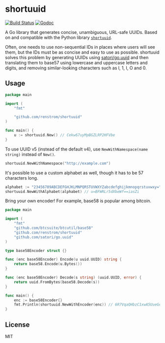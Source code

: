 # shortuuid

[![Build Status](https://img.shields.io/travis/renstrom/shortuuid.svg?style=flat-square)](https://travis-ci.org/renstrom/shortuuid)
[![Godoc](https://img.shields.io/badge/godoc-reference-blue.svg?style=flat-square)](https://godoc.org/github.com/renstrom/shortuuid)

A Go library that generates concise, unambiguous, URL-safe UUIDs. Based on and compatible with the Python library [`shortuuid`](https://github.com/stochastic-technologies/shortuuid).

Often, one needs to use non-sequential IDs in places where users will see them, but the IDs must be as concise and easy to use as possible. shortuuid solves this problem by generating UUIDs using [satori/go.uuid](https://github.com/satori/go.uuid) and then translating them to base57 using lowercase and uppercase letters and digits, and removing similar-looking characters such as l, 1, I, O and 0.

## Usage

```go
package main

import (
    "fmt"

    "github.com/renstrom/shortuuid"
)

func main() {
    u := shortuuid.New() // Cekw67uyMpBGZLRP2HFVbe
}
```

To use UUID v5 (instead of the default v4), use `NewWithNamespace(name string)` instead of `New()`.

```go
shortuuid.NewWithNamespace("http://example.com")
```

It's possible to use a custom alphabet as well, though it has to be 57 characters long.

```go
alphabet := "23456789ABCDEFGHJKLMNPQRSTUVWXYZabcdefghijkmnopqrstuvwxy="
shortuuid.NewWithAlphabet(alphabet) // u=BFWRLr5dXbeWf==iasZi
```

Bring your own encoder! For example, base58 is popular among bitcoin.

```go
package main

import (
    "fmt"
    "github.com/btcsuite/btcutil/base58"
    "github.com/renstrom/shortuuid"
    "github.com/satori/go.uuid"
)

type base58Encoder struct {}

func (enc base58Encoder) Encode(u uuid.UUID) string {
    return base58.Encode(u.Bytes())
}

func (enc base58Encoder) Decode(s string) (uuid.UUID, error) {
    return uuid.FromBytes(base58.Decode(s))
}

func main() {
    enc := base58Encoder{}
    fmt.Println(shortuuid.NewWithEncoder(enc)) // 6R7VqaQHbzC1xwA5UueGe6
}
```

## License

MIT
